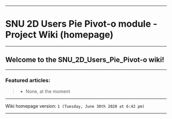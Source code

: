   
***

# SNU 2D Users Pie Pivot-o module - Project Wiki (homepage)

***

## Welcome to the SNU_2D_Users_Pie_Pivot-o wiki!

***

### Featured articles:

> * None, at the moment

***

Wiki homepage version: `1 (Tuesday, June 30th 2020 at 6:42 pm)`

***
